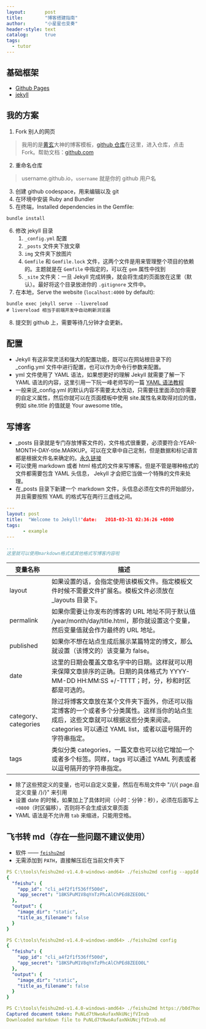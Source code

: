 ```yaml
---
layout:       post
title:        "博客搭建指南"
author:       "小星星也变奏"
header-style: text
catalog:      true
tags:
  - tutor
---
```


## 基础框架

- [Github Pages](https://docs.github.com/en/pages) 
- [jekyll](https://docs.github.com/en/pages)

## 我的方案

1. Fork 别人的网页
> 我用的是[黄玄](https://link.jianshu.com/?t=https%3A%2F%2Fhuangxuan.me%2F)大神的博客模板，[github 仓库](https://link.jianshu.com/?t=https%3A%2F%2Fgithub.com%2FHuxpro%2Fhuxpro.github.io)在这里，进入仓库，点击 Fork。帮助文档：[github.com](https://github.com/Huxpro/huxpro.github.io/blob/master/_doc/README.zh.md) 
2. 重命名仓库
> username.github.io，`username` 就是你的 github 用户名
3. 创建 github codespace，用来编辑以及 git
4. 在环境中安装 Ruby and Bundler
5. 在终端，Installed dependencies in the Gemfile:
```
bundle install
```
6. 修改 jekyll 目录
   1. `_config.yml` 配置
   2. `_posts` 文件夹下放文章
   3. `img` 文件夹下放图片
   4. `Gemfile` 和 `Gemfile.lock` 文件，这两个文件是用来管理整个项目的依赖的。主题就是在 `Gemfile` 中指定的，可以在 `gem` 属性中找到
   5. `_site` 文件夹：一旦 Jekyll 完成转换，就会将生成的页面放在这里（默认）。最好将这个目录放进你的 `.gitignore` 文件中。
7.  在本地，Serve the website (`localhost:4000` by default):
```shell
bundle exec jekyll serve --livereload
# livereload 相当于前端开发中自动刷新浏览器
```
8. 提交到 github 上，需要等待几分钟才会更新。
## 配置

- Jekyll 有这非常灵活和强大的配置功能，既可以在网站根目录下的 _config.yml 文件中进行配置，也可以作为命令行参数来配置。
- yml 文件使用了 YAML 语法，如果想更好的理解 Jekyll 就需要了解一下 YAML 语法的内容，这里引用一下阮一峰老师写的一篇 [YAML 语法教程](https://link.jianshu.com/?t=http%3A%2F%2Fwww.ruanyifeng.com%2Fblog%2F2016%2F07%2Fyaml.html)
- 一般来说_config.yml 的默认内容不需要太大改动，只需要往里面添加你需要的自定义属性，然后你就可以在页面模板中使用 site.属性名来取得对应的值，例如 site.title 的值就是 Your awesome title。

## 写博客

- _posts 目录就是专门存放博客文件的，文件格式很重要，必须要符合:YEAR-MONTH-DAY-title.MARKUP。可以在文章中自己定制，但是数据和标记语言都是根据文件名来确定的。[永久链接](http://jekyllcn.com/docs/permalinks/)
- 可以使用 markdown 或者 html 格式的文件来写博客。但是不管是哪种格式的文件都需要包含 YAML 头信息， Jekyll 才会把它当做一个特殊的文件来处理。
- 在_posts 目录下新建一个 markdown 文件，头信息必须在文件的开始部分，并且需要按照 YAML 的格式写在两行三虚线之间。

```yaml
---
layout: post
title:  "Welcome to Jekyll!"date:   2018-03-31 02:36:26 +0800
tags:
      - example
---

...
这里就可以使用markdown格式或其他格式写博客内容啦
```

| 变量名称             | 描述                                                                                                                                                                                            |
| -------------------- | ----------------------------------------------------------------------------------------------------------------------------------------------------------------------------------------------- |
| layout               | 如果设置的话，会指定使用该模板文件。指定模板文件时候不需要文件扩展名。模板文件必须放在 _layouts 目录下。                                                                                        |
| permalink            | 如果你需要让你发布的博客的 URL 地址不同于默认值 /year/month/day/title.html，那你就设置这个变量，然后变量值就会作为最终的 URL 地址。                                                             |
| published            | 如果你不想在站点生成后展示某篇特定的博文，那么就设置（该博文的）该变量为 false。                                                                                                                |
| date                 | 这里的日期会覆盖文章名字中的日期。这样就可以用来保障文章排序的正确。日期的具体格式为 YYYY-MM-DD HH:MM:SS +/-TTTT；时，分，秒和时区都是可选的。                                                  |
| category、categories | 除过将博客文章放在某个文件夹下面外，你还可以指定博客的一个或者多个分类属性。这样当你的站点生成后，这些文章就可以根据这些分类来阅读。categories 可以通过 YAML list，或者以逗号隔开的字符串指定。 |
| tags                 | 类似分类 categories，一篇文章也可以给它增加一个或者多个标签。同样，tags 可以通过 YAML 列表或者以逗号隔开的字符串指定。                                                                          |

- 除了这些预定义的变量，也可以自定义变量，然后在布局文件中 "/{/{ page.自定义变量 /}/}" 来引用
- 设置 date 的时候，如果加上了具体时间（小时：分钟：秒），必须在后面写上 `+0800`（时区偏移），否则将不会生成该文章页面
- YAML 语法是不允许用 `tab` 来缩进，只能用空格。

## 飞书转 md（存在一些问题不建议使用）

- 软件 —— [`feishu2md`](https://github.com/Wsine/feishu2md)
- 无需添加到 `PATH`，直接解压后在当前文件夹下

```yaml
PS C:\tools\feishu2md-v1.4.0-windows-amd64> ./feishu2md config --appId cli_a4f2f1f536ff500d --appSecret 18KSPuM1V8qYnTzPhcAlChPEd8ZEEO0L
{
  "feishu": {
    "app_id": "cli_a4f2f1f536ff500d",
    "app_secret": "18KSPuM1V8qYnTzPhcAlChPEd8ZEEO0L"
  },
  "output": {
    "image_dir": "static",
    "title_as_filename": false
  }
}

PS C:\tools\feishu2md-v1.4.0-windows-amd64> ./feishu2md config
{
  "feishu": {
    "app_id": "cli_a4f2f1f536ff500d",
    "app_secret": "18KSPuM1V8qYnTzPhcAlChPEd8ZEEO0L"
  },
  "output": {
    "image_dir": "static",
    "title_as_filename": false
  }
}

PS C:\tools\feishu2md-v1.4.0-windows-amd64> ./feishu2md https://b0d7hoori7.feishu.cn/docx/PuNLd7tNwoAufaxNkUNcjfVInxb
Captured document token: PuNLd7tNwoAufaxNkUNcjfVInxb
Downloaded markdown file to PuNLd7tNwoAufaxNkUNcjfVInxb.md
```

